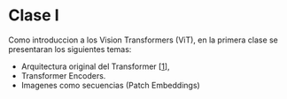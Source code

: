 # Clase I 


Como introduccion a los Vision Transformers (ViT), en la primera clase se presentaran los siguientes temas:

- Arquitectura original del Transformer [[1](references.md)], 
- Transformer Encoders.
- Imagenes como secuencias (Patch Embeddings)


<div id="logo-container">
    <!-- Placeholder for logo-->
</div>
